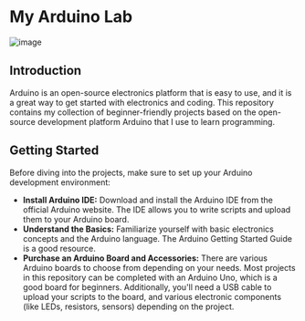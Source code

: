 # My Arduino Lab
![image](https://github.com/v-dav/arduino_lab/assets/115344057/b8947f75-8ac4-4261-832e-9f3d4fdf4247)


## Introduction
Arduino is an open-source electronics platform that is easy to use, and it is a great way to get started with electronics and coding.
This repository contains my collection of beginner-friendly projects based on the open-source development platform Arduino that I use to learn programming.

## Getting Started
Before diving into the projects, make sure to set up your Arduino development environment:

- **Install Arduino IDE:** Download and install the Arduino IDE from the official Arduino website. The IDE allows you to write scripts and upload them to your Arduino board.
- **Understand the Basics:** Familiarize yourself with basic electronics concepts and the Arduino language. The Arduino Getting Started Guide is a good resource.
- **Purchase an Arduino Board and Accessories:** There are various Arduino boards to choose from depending on your needs. Most projects in this repository can be completed with an Arduino Uno, which is a good board for beginners. Additionally, you'll need a USB cable to upload your scripts to the board, and various electronic components (like LEDs, resistors, sensors) depending on the project.
